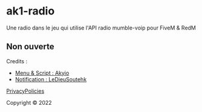# ak1-radio
Une radio dans le jeu qui utilise l'API radio mumble-voip pour FiveM & RedM

## Non ouverte

Credits :
  - [Menu & Script : Akyio](https://github.com/Akiyo-bot)
  - [Notification : LeDieuSoutehk](https://github.com/LeDieuSoutehk/)

[PrivacyPolicies](https://www.privacypolicies.com/live/74d6a52f-abfb-435b-81f2-aeadd7d884df)

Copyright © 2022
